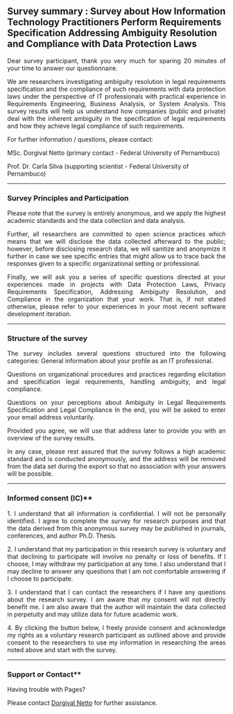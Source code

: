 ## Survey summary : Survey about How Information Technology Practitioners Perform Requirements Specification Addressing Ambiguity Resolution and Compliance with Data Protection Laws

<p align=justify> Dear survey participant, thank you very much for sparing 20 minutes of your time to answer our questionnaire.

<p align=justify> We are researchers investigating ambiguity resolution in legal requirements specification and the compliance of such requirements with data protection laws under the perspective of  IT professionals with practical experience in Requirements Engineering, Business Analysis, or System Analysis. This survey results will help us understand how companies (public and private) deal with the inherent ambiguity in the specification of legal requirements and how they achieve legal compliance of such requirements.

<p align=justify> For further information / questions, please contact: 

  MSc. Dorgival Netto (primary contact - Federal University of Pernambuco)
  
  Prof. Dr. Carla Silva (supporting scientist - Federal University of Pernambuco) 

<hr>

### Survey Principles and Participation

<p align=justify> Please note that the survey is entirely anonymous, and we apply the highest academic standards and the data collection and data analysis.

<p align=justify> Further, all researchers are committed to open science practices which means that we will disclose the data collected afterward to the public; however, before disclosing research data, we will sanitize and anonymize it further in case we see specific entries that might allow us to trace back the responses given to a specific organizational setting or professional.

<p align=justify> Finally, we will ask you a series of specific questions directed at your experiences made in projects with Data Protection Laws, Privacy Requirements Specification, Addressing Ambiguity Resolution, and Compliance in the organization that your work. That is, if not stated otherwise, please refer to your experiences in your most recent software development iteration.

<hr>

### Structure of the survey

<p align=justify> The survey includes several questions structured into the following categories: General information about your profile as an IT professional.

<p align=justify> Questions on organizational procedures and practices regarding elicitation and specification legal requirements, handling ambiguity, and legal compliance.

<p align=justify> Questions on your perceptions about Ambiguity in Legal Requirements Specification and Legal Compliance In the end, you will be asked to enter your email address voluntarily.

<p align=justify> Provided you agree, we will use that address later to provide you with an overview of the survey results.

<p align=justify> In any case, please rest assured that the survey follows a high academic standard and is conducted anonymously, and the address will be removed from the data set during the export so that no association with your answers will be possible.  

<hr>
  
### Informed consent (IC)**

<p align=justify> 1. I understand that all information is confidential. I will not be personally identified. I agree to complete the survey for research purposes and that the data derived from this anonymous survey may be published in journals, conferences, and author Ph.D. Thesis.

<p align=justify> 2. I understand that my participation in this research survey is voluntary and that declining to participate will involve no penalty or loss of benefits. If I choose, I may withdraw my participation at any time. I also understand that I may decline to answer any questions that I am not comfortable answering if I choose to participate.

<p align=justify> 3. I understand that I can contact the researchers if I have any questions about the research survey. I am aware that my consent will not directly benefit me. I am also aware that the author will maintain the data collected in perpetuity and may utilize data for future academic work.

<p align=justify> 4. By clicking the button below, I freely provide consent and acknowledge my rights as a voluntary research participant as outlined above and provide consent to the researchers to use my information in researching the areas noted above and start with the survey.

<hr>

### Support or Contact**

Having trouble with Pages? 

<p>Please contact <a href="mailto:dpsn2@cin.ufpe.br">Dorgival Netto</a> for further assistance.</p>
